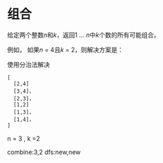 # 组合

给定两个整数*n*和*k*，返回1 ... *n*中*k*个数的所有可能组合。

例如，
如果*n* = 4且*k* = 2，则解决方案是：

使用分治法解决

```
[
  [2,4]
  [3,4]，
  [2,3]，
  [1,2]
  [1,3]，
  [1,4]，
]
```

n = 3 , k =2

combine:3,2
dfs:new,new